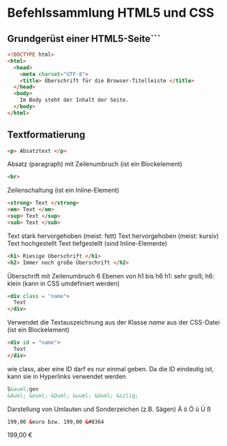 # Befehlssammlung HTML5 und CSS

## Grundgerüst einer HTML5-Seite```
```html
<!DOCTYPE html>
<html>
  <head>
    <meta charset="UTF-8">
    <title> Überschrift für die Browser-Titelleiste </title>
  </head>
  <body>
    Im Body steht der Inhalt der Seite.
  </body>
</html>
```
## Textformatierung

```html
<p> Absatztext </p>
```

Absatz (paragraph) mit Zeilenumbruch
(ist ein Blockelement)

```html
<br>
```
Zeilenschaltung
(ist ein Inline-Element)


```html
<strong> Text </strong>
<em> Text </em>
<sup> Text </sup>
<sub> Text </sub>
```
Text stark hervorgehoben (meist: fett)
Text hervorgehoben (meist: kursiv)
Text hochgestellt
Text tiefgestellt
(sind Inline-Elemente)

```html
<h1> Riesige Überschrift </h1>
<h2> Immer noch große Überschrift </h2>
```
Überschrift mit Zeilenumbruch
6 Ebenen von h1 bis h6
h1: sehr groß; h6: klein
(kann in CSS umdefiniert werden)


```html
<div class = "name">
  Text
</div>
```
Verwendet die Textauszeichnung aus der Klasse  *name*  aus der CSS-Datei (ist ein Blockelement)

```html
<div id = "name">
  Text
</div>
```
wie class, aber eine ID darf es nur einmal geben. Da die ID eindeutig ist, kann sie in Hyperlinks verwendet werden

```html
S&auml;gen
&Auml; &ouml; &Ouml; &uuml; &Uuml; &szlig;
```
Darstellung von Umlauten und Sonderzeichen (z.B. Sägen)
Ä ö Ö ü Ü
ß

```html
199,00 &euro bzw. 199,00 &#8364
```
199,00 €
